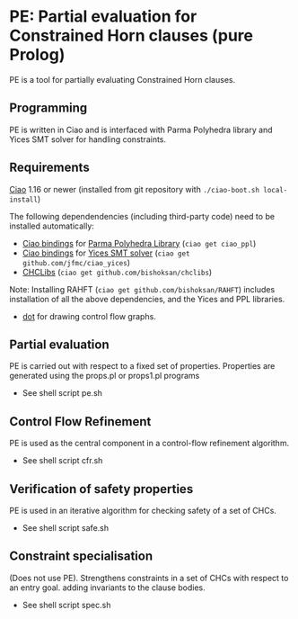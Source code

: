 # PE: Partial evaluation for Constrained Horn clauses (pure Prolog)

PE is a tool for partially evaluating Constrained Horn clauses.

## Programming 

PE is written in Ciao and is interfaced with Parma Polyhedra
library and Yices SMT solver for handling constraints.  

## Requirements

[Ciao](https://github.com/ciao-lang/ciao) 1.16 or newer (installed
from git repository with `./ciao-boot.sh local-install`)

The following dependendencies (including third-party code) need to be
installed automatically:

* [Ciao bindings](https://github.com/ciao-lang/ciao_ppl) for [Parma Polyhedra Library](https://bugseng.com/products/ppl/) (`ciao get ciao_ppl`)
* [Ciao bindings](https://github.com/jfmc/ciao_yices) for [Yices SMT solver](https://yices.csl.sri.com/) (`ciao get github.com/jfmc/ciao_yices`)
* [CHCLibs](https://github.com/bishoksan/chclibs) (`ciao get github.com/bishoksan/chclibs`)


Note:  Installing RAHFT (`ciao get github.com/bishoksan/RAHFT`) includes installation of all the above dependencies, and the Yices and PPL libraries.

* [dot](https://www.graphviz.org) for drawing control flow graphs.

## Partial evaluation

PE is carried out with respect to a fixed set of properties.  Properties are generated using the props.pl or props1.pl programs

* See shell script pe.sh

## Control Flow Refinement

PE is used as the central component in a control-flow refinement algorithm.

* See shell script cfr.sh

## Verification of safety properties

PE is used in an iterative algorithm for checking safety of a set of CHCs.

* See shell script safe.sh

## Constraint specialisation

(Does not use PE).  Strengthens constraints in a set of CHCs with respect to an entry goal.
adding invariants to the clause bodies.

* See shell script spec.sh

